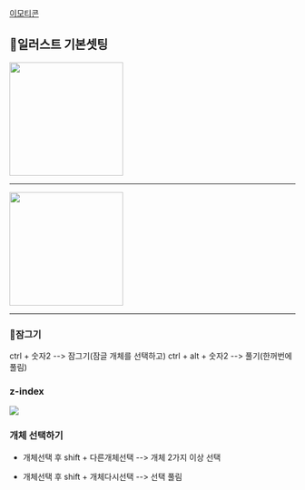[이모티콘](https://emojipedia.org/)

## 🚩일러스트 기본셋팅

<img src="https://user-images.githubusercontent.com/129017040/230839399-53da9b27-c4e6-40b8-b7d0-9db536f7f247.png" width="200">

-----------------------------------------------------------------------------------------------------------------------------

<img src="https://user-images.githubusercontent.com/129017040/230839501-b577310f-bf6c-4aff-9514-7dfea05081f3.png" width="200">

----------------------------------------------------------------------------------------------------------

### 🚩잠그기
ctrl + 숫자2 --> 잠그기(잠글 개체를 선택하고)
ctrl + alt + 숫자2 --> 풀기(한꺼번에 풀림)

### z-index
<img src="https://user-images.githubusercontent.com/129017021/230842473-53bf91c1-04e5-4f7c-a8ed-0bbee28ab4c0.png">


### 개체 선택하기

- 개체선택 후 shift + 다른개체선택 --> 개체 2가지 이상 선택

- 개체선택 후 shift + 개체다시선택 --> 선택 풀림
